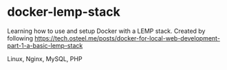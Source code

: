 # docker-lemp-stack
Learning how to use and setup Docker with a LEMP stack.
Created by following https://tech.osteel.me/posts/docker-for-local-web-development-part-1-a-basic-lemp-stack

Linux, Nginx, MySQL, PHP
